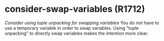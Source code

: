 # consider-swap-variables (R1712)

*Consider using tuple unpacking for swapping variables* You do not have
to use a temporary variable in order to swap variables. Using "tuple
unpacking" to directly swap variables makes the intention more clear.
